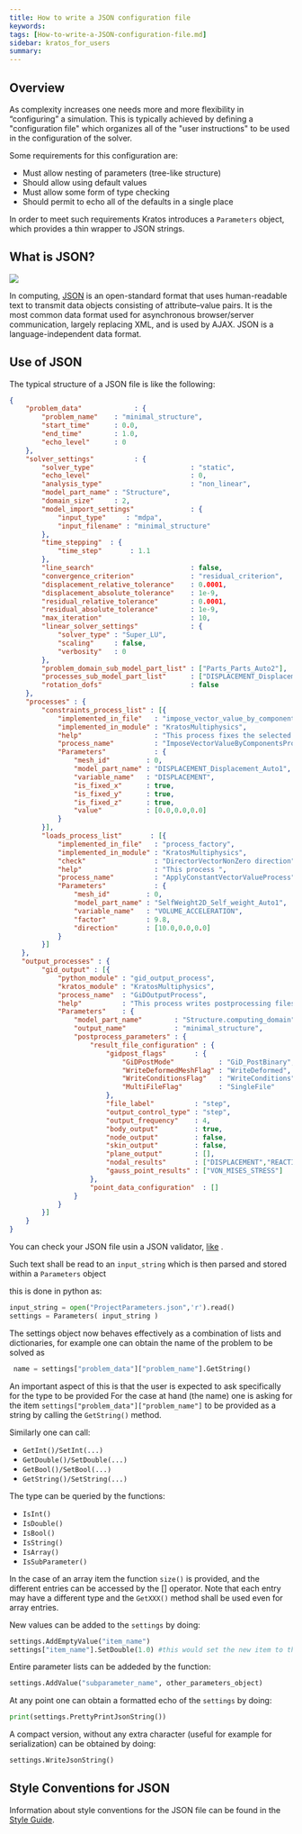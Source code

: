 ```yaml
---
title: How to write a JSON configuration file
keywords: 
tags: [How-to-write-a-JSON-configuration-file.md]
sidebar: kratos_for_users
summary: 
---
```


## Overview

As complexity increases one needs more and more flexibility in “configuring” a simulation. This is typically achieved by defining a "configuration file" which organizes all of the "user instructions" to be used in the configuration of the solver. 

Some requirements for this configuration are:

*    Must allow nesting of parameters (tree-like structure)
*    Should allow using default values
*    Must allow some form of type checking
*    Should permit to echo all of the defaults in a single place 

In order to meet such requirements Kratos introduces a ``Parameters`` object, which provides a thin wrapper to JSON strings.

## What is JSON?

![](https://upload.wikimedia.org/wikipedia/commons/c/c9/JSON_vector_logo.svg)  

In computing, [JSON](https://en.wikipedia.org/wiki/JSON) is an open-standard format that uses human-readable text to transmit data objects consisting of attribute–value pairs. It is the most common data format used for asynchronous browser/server communication, largely replacing XML, and is used by AJAX. JSON is a language-independent data format.

## Use of JSON

The typical structure of a JSON file is like the following: 

```json
{
    "problem_data"             : {
        "problem_name"    : "minimal_structure",
        "start_time"      : 0.0,
        "end_time"        : 1.0,
        "echo_level"      : 0
    },
    "solver_settings"          : {
        "solver_type"                        : "static",
        "echo_level"                         : 0,
        "analysis_type"                      : "non_linear",
        "model_part_name" : "Structure",
        "domain_size"     : 2,
        "model_import_settings"              : {
            "input_type"     : "mdpa",
            "input_filename" : "minimal_structure"
        },
        "time_stepping"  : {
            "time_step"       : 1.1
        },
        "line_search"                        : false,
        "convergence_criterion"              : "residual_criterion",
        "displacement_relative_tolerance"    : 0.0001,
        "displacement_absolute_tolerance"    : 1e-9,
        "residual_relative_tolerance"        : 0.0001,
        "residual_absolute_tolerance"        : 1e-9,
        "max_iteration"                      : 10,
        "linear_solver_settings"             : {
            "solver_type" : "Super_LU",
            "scaling"     : false,
            "verbosity"   : 0
        },
        "problem_domain_sub_model_part_list" : ["Parts_Parts_Auto2"],
        "processes_sub_model_part_list"      : ["DISPLACEMENT_Displacement_Auto1","SelfWeight2D_Self_weight_Auto1"],
        "rotation_dofs"                      : false
    },
    "processes" : {
        "constraints_process_list" : [{
            "implemented_in_file"   : "impose_vector_value_by_components_process",
            "implemented_in_module" : "KratosMultiphysics",
            "help"                  : "This process fixes the selected components of a given vector variable",
            "process_name"          : "ImposeVectorValueByComponentsProcess",
            "Parameters"            : {
                "mesh_id"         : 0,
                "model_part_name" : "DISPLACEMENT_Displacement_Auto1",
                "variable_name"   : "DISPLACEMENT",
                "is_fixed_x"      : true,
                "is_fixed_y"      : true,
                "is_fixed_z"      : true,
                "value"           : [0.0,0.0,0.0]
            }
        }],
        "loads_process_list"       : [{
            "implemented_in_file"   : "process_factory",
            "implemented_in_module" : "KratosMultiphysics",
            "check"                 : "DirectorVectorNonZero direction",
            "help"                  : "This process ",
            "process_name"          : "ApplyConstantVectorValueProcess",
            "Parameters"            : {
                "mesh_id"         : 0,
                "model_part_name" : "SelfWeight2D_Self_weight_Auto1",
                "variable_name"   : "VOLUME_ACCELERATION",
                "factor"          : 9.8,
                "direction"       : [10.0,0.0,0.0]
            }
        }]
   },    
   "output_processes" : {
        "gid_output" : [{
            "python_module" : "gid_output_process",
            "kratos_module" : "KratosMultiphysics",
            "process_name"  : "GiDOutputProcess",
            "help"          : "This process writes postprocessing files for GiD",
            "Parameters"    : {
                "model_part_name"        : "Structure.computing_domain",
                "output_name"            : "minimal_structure",
                "postprocess_parameters" : {
                    "result_file_configuration" : {
                        "gidpost_flags"       : {
                            "GiDPostMode"           : "GiD_PostBinary",
                            "WriteDeformedMeshFlag" : "WriteDeformed",
                            "WriteConditionsFlag"   : "WriteConditions",
                            "MultiFileFlag"         : "SingleFile"
                        },
                        "file_label"          : "step",
                        "output_control_type" : "step",
                        "output_frequency"    : 4,
                        "body_output"         : true,
                        "node_output"         : false,
                        "skin_output"         : false,
                        "plane_output"        : [],
                        "nodal_results"       : ["DISPLACEMENT","REACTION"],
                        "gauss_point_results" : ["VON_MISES_STRESS"]
                    },
                    "point_data_configuration"  : []
                }
            }
        }]
    }
}
```

You can check your JSON file usin a JSON validator, [like](http://jsonlint.com/) .

Such text shall be read to an ``input_string`` which is then parsed and stored within a ``Parameters`` object

this is done in python as:

```py
input_string = open("ProjectParameters.json",'r').read()
settings = Parameters( input_string )
``` 

The settings object now behaves effectively as a combination of lists and dictionaries, for example one can obtain the name of the problem to be solved as 

```py
 name = settings["problem_data"]["problem_name"].GetString()
```

An important aspect of this is that the user is expected to ask specifically for the type to be provided For the case at hand (the name) one is asking for the item ``settings["problem_data"]["problem_name"]`` to be provided as a string by calling the ``GetString()`` method. 

Similarly one can call: 

*    ``GetInt()/SetInt(...)``
*    ``GetDouble()/SetDouble(...)``
*    ``GetBool()/SetBool(...)``
*    ``GetString()/SetString(...) ``

The type can be queried by the functions:

 *   ``IsInt()``
 *   ``IsDouble()``
 *   ``IsBool()``
 *   ``IsString()``
 *   ``IsArray()``
 *   ``IsSubParameter()`` 

In the case of an array item the function ``size()`` is provided, and the different entries can be accessed by the [] operator. Note that each entry may have a different type and the ``GetXXX()`` method shall be used even for array entries. 

New values can be added to the ``settings`` by doing:

```py
settings.AddEmptyValue("item_name")
settings["item_name"].SetDouble(1.0) #this would set the new item to the value of 1.0
``` 

Entire parameter lists can be addeded by the function:

```py
settings.AddValue("subparameter_name", other_parameters_object)
``` 

At any point one can obtain a formatted echo of the ``settings`` by doing:

```py
print(settings.PrettyPrintJsonString())
``` 

A compact version, without any extra character (useful for example for serialization) can be obtained by doing:

```py
settings.WriteJsonString()
``` 

## Style Conventions for JSON
Information about style conventions for the JSON file can be found in the [Style Guide](Style-Guide).
